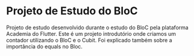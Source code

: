 # Projeto de Estudo do BloC

Projeto de estudo desenvolvido durante o estudo do BloC pela plataforma Academia do Flutter. Este é um projeto introdutório onde criamos um contador utilizando o BloC e o Cubit. Foi explicado também sobre a importância do equals no Bloc.
